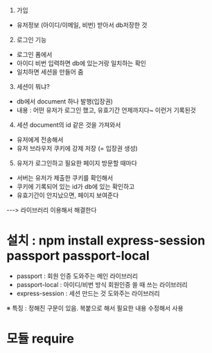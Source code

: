 1. 가입 
- 유저정보 (아이디/이메일, 비번) 받아서 db저장한 것

2. 로그인 기능
- 로그인 폼에서
- 아이디 비번 입력하면 db에 있는거랑 일치하는 확인
- 일치하면 세션을 만들어 줌

3. 세션이 뭐냐?
- db에서 document 하나 발행(입장권)
- 내용 : 어떤 유저가 로그인 했고, 유효기간 언제까지다~ 이런거 기록된것

4. 세션 document의 id 같은 것을 가져와서
- 유저에게 전송해서 
- 유저 브라우저 쿠키에 강제 저장 (= 입장권 생성)

5. 유저가 로그인하고 필요한 페이지 방문할 때마다
- 서버는 유저가 제출한 쿠키를 확인해서
- 쿠키에 기록되어 있는 id가 db에 있는 확인하고 
- 유효기간이 안지났으면, 페이지 보여준다

---> 라이브러리 이용해서 해결한다

# 설치 : npm install express-session passport passport-local 

- passport        : 회원 인증 도와주는 메인 라이브러리
- passport-local  : 아이디/비번 방식 회원인증 쓸 때 쓰는 라이브러리
- express-session : 세션 만드는 것 도와주는 라이브러리

※ 특징 : 정해진 구문이 있음. 복붙으로 해서 필요한 내용 수정해서 사용

# 모듈 require